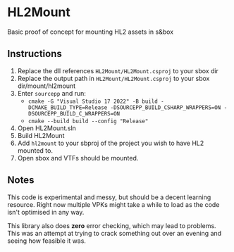# HL2Mount
Basic proof of concept for mounting HL2 assets in s&amp;box

## Instructions
1. Replace the dll references `HL2Mount/HL2Mount.csproj` to your sbox dir
2. Replace the output path in `HL2Mount/HL2Mount.csproj` to your sbox dir/mount/hl2mount
3. Enter `sourcepp` and run:
    - `cmake -G "Visual Studio 17 2022" -B build -DCMAKE_BUILD_TYPE=Release -DSOURCEPP_BUILD_CSHARP_WRAPPERS=ON -DSOURCEPP_BUILD_C_WRAPPERS=ON`
    - `cmake --build build --config "Release"`
4. Open HL2Mount.sln
5. Build HL2Mount
6. Add `hl2mount` to your sbproj of the project you wish to have HL2 mounted to.
7. Open sbox and VTFs should be mounted.

## Notes
This code is experimental and messy, but should be a decent learning resource. Right now
multiple VPKs might take a while to load as the code isn't optimised in any way.

This library also does **zero** error checking, which may lead to problems. This was an attempt
at trying to crack something out over an evening and seeing how feasible it was.